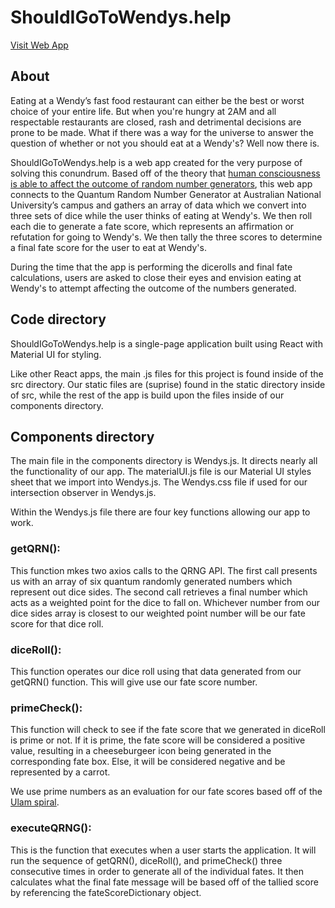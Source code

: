 # ShouldIGoToWendys.help

[Visit Web App](https://hrstm.github.io/should-i-go-to-wendys/)

## About

Eating at a Wendy’s fast food restaurant can either be the best or worst choice of your entire life. But when you're hungry at 2AM and all respectable restaurants are closed, rash and detrimental decisions are prone to be made. What if there was a way for the universe to answer the question of whether or not you should eat at a Wendy's? Well now there is.

ShouldIGoToWendys.help is a web app created for the very purpose of solving this conundrum. Based off of the theory that [human consciousness is able to affect the outcome of random number generators](https://noosphere.princeton.edu/papers/pdf/GCP.Explore.pdf), this web app connects to the Quantum Random Number Generator at Australian National University’s campus and gathers an array of data which we convert into three sets of dice while the user thinks of eating at Wendy's. We then roll each die to
generate a fate score, which represents an affirmation or refutation for going to Wendy's. We then tally the three scores to determine a final fate score for the user to eat at Wendy's.

During the time that the app is performing the dicerolls and final fate calculations, users are asked to close their eyes and envision eating at Wendy's to attempt affecting the outcome of the numbers generated.

## Code directory

ShouldIGoToWendys.help is a single-page application built using React with Material UI for styling.

Like other React apps, the main .js files for this project is found inside of the src directory. Our static files are (suprise) found in the static directory inside of src, while the rest of the app is build upon the files inside of our components directory.

## Components directory

The main file in the components directory is Wendys.js. It directs nearly all the functionality of our app. The materialUI.js file is our Material UI styles sheet that we import into Wendys.js. The Wendys.css file if used for our intersection observer in Wendys.js.

Within the Wendys.js file there are four key functions allowing our app to work.

### getQRN():

This function mkes two axios calls to the QRNG API. The first call presents us with an array of six quantum randomly generated numbers which represent out dice sides. The second call retrieves a final number which acts as a weighted point for the dice to fall on. Whichever number from our dice sides array is closest to our weighted point number will be our fate score for that dice roll.

### diceRoll():

This function operates our dice roll using that data generated from our getQRN() function. This will give use our fate score number.

### primeCheck():

This function will check to see if the fate score that we generated in diceRoll is prime or not. If it is prime, the fate score will be considered a positive value, resulting in a cheeseburgeer icon being generated in the corresponding fate box. Else, it will be considered negative and be represented by a carrot.

We use prime numbers as an evaluation for our fate scores based off of the [Ulam spiral](https://en.wikipedia.org/wiki/Ulam_spiral).

### executeQRNG():

This is the function that executes when a user starts the application.
It will run the sequence of getQRN(), diceRoll(), and primeCheck() three consecutive times in order to generate all of the individual fates. It then calculates what the final fate message will be based off of the tallied score by referencing the fateScoreDictionary object.
